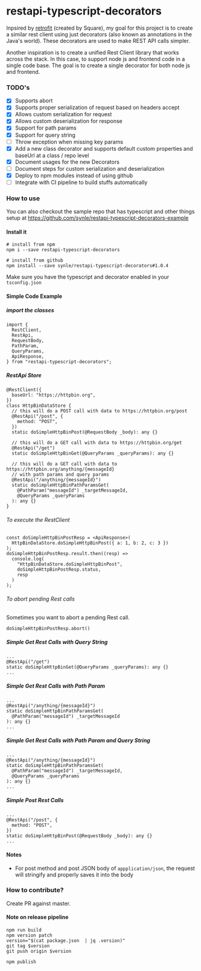 # restapi-typescript-decorators
Inpsired by [retrofit](https://github.com/square/retrofit) (created by Square), my goal for this project is to create a similar rest client using just decorators (also known as annotations in the Java's world). These decorators are used to make REST API calls simpler.

Another inspiration is to create a unified Rest Client library that works across the stack. In this case, to support node js and frontend code in a single code base. The goal is to create a single decorator for both node js and frontend.

### TODO's
- [X] Supports abort
- [X] Supports proper serialization of request based on headers accept
- [X] Allows custom serialization for request
- [X] Allows custom deserialization for response
- [X] Support for path params
- [X] Support for query string
- [ ] Throw exception when missing key params
- [X] Add a new class decorator and supports default custom properties and baseUrl at a class / repo level
- [X] Document usages for the new Decorators
- [ ] Document steps for custom serialization and deserialization
- [X] Deploy to npm modules instead of using github
- [ ] Integrate with CI pipeline to build stuffs automatically

### How to use
You can also checkout the sample repo that has typescript and other things setup at https://github.com/synle/restapi-typescript-decorators-example

#### Install it
```
# install from npm
npm i --save restapi-typescript-decorators

# install from github
npm install --save synle/restapi-typescript-decorators#1.0.4
```

Make sure you have the typescript and decorator enabled in your `tsconfig.json`

#### Simple Code Example
##### import the classes
```
import {
  RestClient,
  RestApi,
  RequestBody,
  PathParam,
  QueryParams,
  ApiResponse,
} from "restapi-typescript-decorators";
```

##### RestApi Store
```
@RestClient({
  baseUrl: "https://httpbin.org",
})
class HttpBinDataStore {
  // this will do a POST call with data to https://httpbin.org/post
  @RestApi("/post", {
    method: "POST",
  })
  static doSimpleHttpBinPost(@RequestBody _body): any {}

  // this will do a GET call with data to https://httpbin.org/get
  @RestApi("/get")
  static doSimpleHttpBinGet(@QueryParams _queryParams): any {}

  // this will do a GET call with data to https://httpbin.org/anything/{messageId}
  // with path params and query params
  @RestApi("/anything/{messageId}")
  static doSimpleHttpBinPathParamsGet(
    @PathParam("messageId") _targetMessageId,
    @QueryParams _queryParams
  ): any {}
}
```

###### To execute the RestClient
```
const doSimpleHttpBinPostResp = <ApiResponse>(
  HttpBinDataStore.doSimpleHttpBinPost({ a: 1, b: 2, c: 3 })
);
doSimpleHttpBinPostResp.result.then((resp) =>
  console.log(
    "HttpBinDataStore.doSimpleHttpBinPost",
    doSimpleHttpBinPostResp.status,
    resp
  )
);
```

###### To abort pending Rest calls
Sometimes you want to abort a pending Rest call.
```
doSimpleHttpBinPostResp.abort()
```

##### Simple Get Rest Calls with Query String
```
...
@RestApi("/get")
static doSimpleHttpBinGet(@QueryParams _queryParams): any {}
...
```

##### Simple Get Rest Calls with Path Param
```
...
@RestApi("/anything/{messageId}")
static doSimpleHttpBinPathParamsGet(
  @PathParam("messageId") _targetMessageId
): any {}
...
```

##### Simple Get Rest Calls with Path Param and Query String
```
...
@RestApi("/anything/{messageId}")
static doSimpleHttpBinPathParamsGet(
  @PathParam("messageId") _targetMessageId,
  @QueryParams _queryParams
): any {}
...
```

##### Simple Post Rest Calls
```
...
@RestApi("/post", {
  method: "POST",
})
static doSimpleHttpBinPost(@RequestBody _body): any {}
...
```


#### Notes
- For post method and post JSON body of `appplication/json`, the request will stringify and properly saves it into the body


### How to contribute?
Create PR against master.

#### Note on release pipeline
```
npm run build
npm version patch
version="$(cat package.json  | jq .version)"
git tag $version
git push origin $version

npm publish
```
